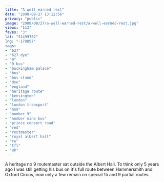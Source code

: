 ```yaml
---
title: "A well earned rest"
date: "2008-08-27 13:12:56"
privacy: "public"
image: "2008/08/27/a-well-earned-rest/a-well-earned-rest.jpg"
views: "113"
faves: "3"
lat: "51499782"
lng: "-178857"
tags:
- "627"
- "627 dye"
- "9"
- "9 bus"
- "buckingham palace"
- "bus"
- "bus stand"
- "dye"
- "england"
- "heritage route"
- "kensington"
- "london"
- "london transport"
- "no9"
- "number 9"
- "number nine bus"
- "prince consort road"
- "red"
- "routmaster"
- "royal albert hall"
- "rw"
- "tfl"
- "uk"
---
```

A heritage no 9 routemaster sat outside the Albert Hall. To think only 5 years ago I was still getting his bus on it's full route between Hammersmith and Oxford Circus, now only a few remain on special 15 and 9 partial routes.<a href="/photos/2008/08/27/a-well-earned-rest"></a>
